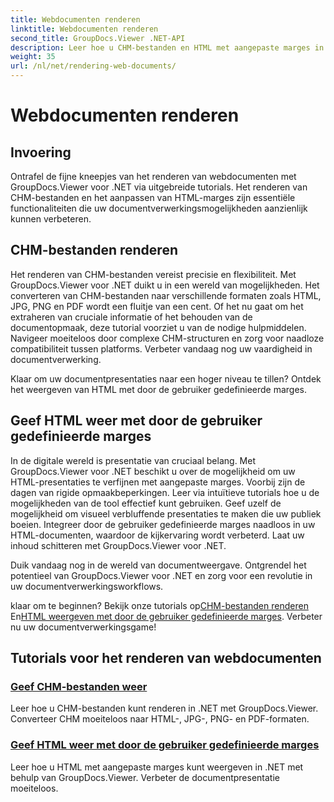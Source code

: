 ```yaml
---
title: Webdocumenten renderen
linktitle: Webdocumenten renderen
second_title: GroupDocs.Viewer .NET-API
description: Leer hoe u CHM-bestanden en HTML met aangepaste marges in .NET kunt weergeven met GroupDocs.Viewer. Converteer CHM naadloos naar HTML-, JPG-, PNG- en PDF-formaten.
weight: 35
url: /nl/net/rendering-web-documents/
---
```


# Webdocumenten renderen

## Invoering

Ontrafel de fijne kneepjes van het renderen van webdocumenten met GroupDocs.Viewer voor .NET via uitgebreide tutorials. Het renderen van CHM-bestanden en het aanpassen van HTML-marges zijn essentiële functionaliteiten die uw documentverwerkingsmogelijkheden aanzienlijk kunnen verbeteren.

## CHM-bestanden renderen

Het renderen van CHM-bestanden vereist precisie en flexibiliteit. Met GroupDocs.Viewer voor .NET duikt u in een wereld van mogelijkheden. Het converteren van CHM-bestanden naar verschillende formaten zoals HTML, JPG, PNG en PDF wordt een fluitje van een cent. Of het nu gaat om het extraheren van cruciale informatie of het behouden van de documentopmaak, deze tutorial voorziet u van de nodige hulpmiddelen. Navigeer moeiteloos door complexe CHM-structuren en zorg voor naadloze compatibiliteit tussen platforms. Verbeter vandaag nog uw vaardigheid in documentverwerking.

Klaar om uw documentpresentaties naar een hoger niveau te tillen? Ontdek het weergeven van HTML met door de gebruiker gedefinieerde marges.

## Geef HTML weer met door de gebruiker gedefinieerde marges

In de digitale wereld is presentatie van cruciaal belang. Met GroupDocs.Viewer voor .NET beschikt u over de mogelijkheid om uw HTML-presentaties te verfijnen met aangepaste marges. Voorbij zijn de dagen van rigide opmaakbeperkingen. Leer via intuïtieve tutorials hoe u de mogelijkheden van de tool effectief kunt gebruiken. Geef uzelf de mogelijkheid om visueel verbluffende presentaties te maken die uw publiek boeien. Integreer door de gebruiker gedefinieerde marges naadloos in uw HTML-documenten, waardoor de kijkervaring wordt verbeterd. Laat uw inhoud schitteren met GroupDocs.Viewer voor .NET.

Duik vandaag nog in de wereld van documentweergave. Ontgrendel het potentieel van GroupDocs.Viewer voor .NET en zorg voor een revolutie in uw documentverwerkingsworkflows.

 klaar om te beginnen? Bekijk onze tutorials op[CHM-bestanden renderen](./render-chm/) En[HTML weergeven met door de gebruiker gedefinieerde marges](./render-html-margins/). Verbeter nu uw documentverwerkingsgame!
## Tutorials voor het renderen van webdocumenten
### [Geef CHM-bestanden weer](./render-chm/)
Leer hoe u CHM-bestanden kunt renderen in .NET met GroupDocs.Viewer. Converteer CHM moeiteloos naar HTML-, JPG-, PNG- en PDF-formaten.
### [Geef HTML weer met door de gebruiker gedefinieerde marges](./render-html-margins/)
Leer hoe u HTML met aangepaste marges kunt weergeven in .NET met behulp van GroupDocs.Viewer. Verbeter de documentpresentatie moeiteloos.